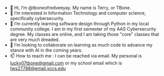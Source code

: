 - 👋 Hi, I’m @tboneofredveeyay. My name is Terry, or TBone. 
- 👀 I’m interested in Information Technology and computer science, specifically cybersecurity.
- 🌱 I’m currently learning software design through Python in my local community college. I am in my first semester of my AAS Cybersecurity degree. My classes are online, and I am taking those "core" classes that are very much dreaded.
- 💞️ I’m looking to collaborate on learning as much code to advance my stance with AI in the coming years. 
- 📫 How to reach me : I can be reached via email. My personal is lucky07tbone@gmail.com or my school email which is tws27788@email.vccs.edu

<!---
tboneofredveeyay/tboneofredveeyay is a ✨ special ✨ repository because its `README.md` (this file) appears on your GitHub profile.
You can click the Preview link to take a look at your changes.
--->
